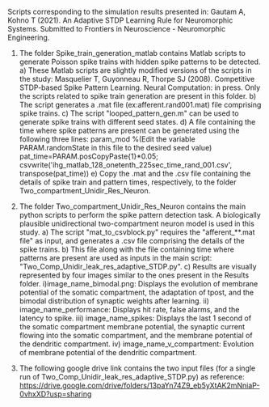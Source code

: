 Scripts corresponding to the simulation results presented in: Gautam A, Kohno T (2021). An Adaptive STDP Learning Rule for Neuromorphic Systems. Submitted to Frontiers in Neuroscience - Neuromorphic Engineering.

1. The folder Spike_train_generation_matlab contains Matlab scripts to generate Poisson spike trains with hidden spike patterns to be detected. 
a) These Matlab scripts are slightly modified versions of the scripts in the study: Masquelier T, Guyonneau R, Thorpe SJ (2008). Competitive STDP-based Spike Pattern Learning. Neural Computation: in press. Only the scripts related to spike train generation are present in this folder. 
b) The script generates a .mat file (ex:afferent.rand001.mat) file comprising spike trains. 
c) The script "looped_pattern_gen.m" can be used to generate spike trains with different seed states. 
d) A file containing the time where spike patterns are present can be generated using the following three lines: 
param_mod %(Edit the variable PARAM.randomState in this file to the desired seed value) 
pat_time=PARAM.posCopyPaste{1}*0.05; 
csvwrite('ihg_matlab_128_onetenth_225sec_time_rand_001.csv', transpose(pat_time)) 
e) Copy the .mat and the .csv file containing the details of spike train and pattern times, respectively, to the folder Two_compartment_Unidir_Res_Neuron.

2. The folder Two_compartment_Unidir_Res_Neuron contains the main python scripts to perform the spike pattern detection task. A biologically plausible unidirectional two-compartment neuron model is used in this study. 
a) The script "mat_to_csvblock.py" requires the "afferent_**.mat file" as input, and generates a .csv file comprising the details of the spike trains. 
b) This file along with the file containing time where patterns are present are used as inputs in the main script: "Two_Comp_Unidir_leak_res_adaptive_STDP.py". 
c) Results are visually represented by four images similar to the ones present in the Results folder. i)image_name_bimodal.png: Displays the evolution of membrane potential of the somatic compartment, the adaptation of tpost, and the bimodal distribution of synaptic weights after learning. ii) image_name_performance: Displays hit rate, false alarms, and the latency to spike. iii) image_name_spikes: Displays the last 1 second of the somatic compartment membrane potential, the synaptic current flowing into the somatic compartment, and the membrane potential of the dendritic compartment. iv) image_name_v_compartment: Evolution of membrane potential of the dendritic compartment.

3. The following google drive link contains the two input files (for a single run of Two_Comp_Unidir_leak_res_adaptive_STDP.py) as reference: https://drive.google.com/drive/folders/13paYn74Z9_eb5yXtAK2mNniaP-0vhxXD?usp=sharing
